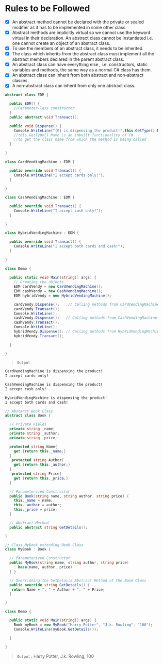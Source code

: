 
# Rules to be Followed

- [x] An abstract method cannot be declared with the private or sealed modifier as it has to be implemented in some other class.
- [x] Abstract methods are implicitly virtual so we cannot use the keyword virtual in their declaration.
An abstract class cannot be instantiated i.e. one cannot create an object of an abstract class.
- [x] To use the members of an abstract class, it needs to be inherited.
- [x] The class which inherits from the abstract class must implement all the abstract members declared in the parent abstract class.
- [x] An abstract class can have everything else , i.e. constructors, static variables and methods, the same way as a normal C# class has them.
- [x] An abstract class can inherit from both abstract and non-abstract classes.
- [x] A non-abstract class can inherit from only one abstract class.

```c#
abstract class EDM {

  public EDM() {
    //Parameter-less constructor
  }
  public abstract void Transact();

  public void Dispense() {
    Console.WriteLine("{0} is dispensing the product!",this.GetType().Name);
    //this.GetType().Name is an inbuilt functionality of C#
    //to get the class name from which the method is being called
  }
  
}

class CardVendingMachine : EDM {

  public override void Transact() {
    Console.WriteLine("I accept cards only!");
  }
  
}

class CashVendingMachine : EDM {

  public override void Transact() {
    Console.WriteLine("I accept cash only!");
  }
  
}

class HybridVendingMachine : EDM {

  public override void Transact() {
    Console.WriteLine("I accept both cards and cash!");
  }
  
}

class Demo {
  
  public static void Main(string[] args) {
    // Creating the objects
    EDM cardVendy = new CardVendingMachine();  
    EDM cashVendy = new CashVendingMachine();
    EDM hybridVendy = new HybridVendingMachine();

    cardVendy.Dispense();    // Calling methods from CardVendingMachine
    cardVendy.Transact();
    Console.WriteLine();
    cashVendy.Dispense();   // Calling methods from CashVendingMachine
    cashVendy.Transact();    
    Console.WriteLine();
    hybridVendy.Dispense(); // Calling methods from HybridVendingMachine
    hybridVendy.Transact();  
    
  }
  
}
```

> `Output`

```md
CardVendingMachine is dispensing the product!
I accept cards only!

CashVendingMachine is dispensing the product!
I accept cash only!

HybridVendingMachine is dispensing the product!
I accept both cards and cash!
```


```c#
// Abstarct Book Class
abstract class Book {

  // Private Fields
  private string _name;
  private string _author;
  private string _price;

  protected string Name{
    get {return this._name;}
  }
   protected string Author{
    get {return this._author;}
  }
   protected string Price{
    get {return this._price;}
  }

  // Parameterized Constructor
  public Book(string name, string author, string price) {
    this._name = name;
    this._author = author;
    this._price = price;
  }

  // Abstract Method
  public abstract string GetDetails();

}

// Class MyBook extending Book Class
class MyBook : Book {

  // Parameterized Constructor
  public MyBook(string name, string author, string price) 
    : base(name, author, price)
  { }

  // Overrideing the GetDetails Abstract Method of the Base Class
  public override string GetDetails() {
   return Name + ", " + Author + ", " + Price;
  }

}

class Demo {

  public static void Main(string[] args) {
    Book myBook = new MyBook("Harry Potter", "J.k. Rowling", "100");
    Console.WriteLine(myBook.GetDetails());

  }
  
}
```

> `Output:` Harry Potter, J.k. Rowling, 100